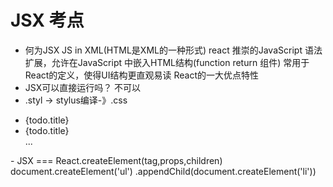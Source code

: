 # JSX 考点
- 何为JSX
    JS in XML(HTML是XML的一种形式)
    react 推崇的JavaScript 语法扩展，允许在JavaScript 中嵌入HTML结构(function return 组件)
    常用于React的定义，使得UI结构更直观易读
    React的一大优点特性
- JSX可以直接运行吗？
   不可以
- .styl -> stylus编译-》.css
<ul>
  <li key={todo.id}>{todo.title}</li>
  <li key={todo.id}>{todo.title}</li>
  ...
</ul>
- JSX === React.createElement(tag,props,children)
    document.createElement('ul')
        .appendChild(document.createElement('li'))